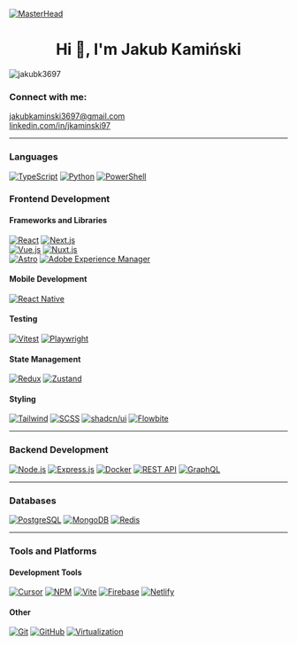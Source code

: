 [![MasterHead](https://i.pinimg.com/originals/0f/25/e4/0f25e4668c1c7740b5ed41835339d67f.gif)](https://www.linkedin.com/in/jkaminski97/)
<h1 align="center">Hi 👋, I'm Jakub Kamiński</h1>
<p align="left"> <img src="https://komarev.com/ghpvc/?username=jakubk3697&label=Profile%20views&color=0e75b6&style=flat" alt="jakubk3697" /> </p>

<h3 align="left">Connect with me:</h3>
<p align="left">
  <a href="mailto:jakubkaminski3697@gmail.com" target="_blank">jakubkaminski3697@gmail.com</a><br>
  <a href="https://www.linkedin.com/in/jkaminski97/" target="_blank">linkedin.com/in/jkaminski97</a>
</p>

---

### Languages
[![TypeScript](https://img.shields.io/badge/TypeScript-007ACC?style=for-the-badge&logo=typescript&logoColor=white)](https://www.typescriptlang.org)
[![Python](https://img.shields.io/badge/Python-3776AB?style=for-the-badge&logo=python&logoColor=white)](https://www.python.org)
[![PowerShell](https://img.shields.io/badge/PowerShell-5391FE?style=for-the-badge&logo=powershell&logoColor=white)](https://docs.microsoft.com/en-us/powershell/)

### Frontend Development

#### Frameworks and Libraries
[![React](https://img.shields.io/badge/React-20232A?style=for-the-badge&logo=react&logoColor=61DAFB)](https://react.dev/)
[![Next.js](https://img.shields.io/badge/Next.js-000000?style=for-the-badge&logo=next.js&logoColor=white)](https://nextjs.org) </br>
[![Vue.js](https://img.shields.io/badge/Vue.js-35495E?style=for-the-badge&logo=vue.js&logoColor=4FC08D)](https://vuejs.org) 
[![Nuxt.js](https://img.shields.io/badge/Nuxt.js-00DC82?style=for-the-badge&logo=nuxt.js&logoColor=white)](https://nuxt.com/) </br>
[![Astro](https://img.shields.io/badge/Astro-FF5D01?style=for-the-badge&logo=astro&logoColor=white)](https://astro.build)
[![Adobe Experience Manager](https://img.shields.io/badge/Adobe%20Experience%20Manager-CC0000?style=for-the-badge&logo=adobe&logoColor=white)](https://www.aem.live)

#### Mobile Development
[![React Native](https://img.shields.io/badge/React_Native-20232A?style=for-the-badge&logo=react&logoColor=61DAFB)](https://reactnative.dev)

#### Testing
[![Vitest](https://img.shields.io/badge/Vitest-6E9F18?style=for-the-badge&logo=vitest&logoColor=white)](https://vitest.dev)
[![Playwright](https://img.shields.io/badge/Playwright-2EAD33?style=for-the-badge&logo=playwright&logoColor=white)](https://playwright.dev)

#### State Management
[![Redux](https://img.shields.io/badge/Redux-593D88?style=for-the-badge&logo=redux&logoColor=white)](https://redux.js.org)
[![Zustand](https://img.shields.io/badge/Zustand-6C5CE7?style=for-the-badge&logo=zustand&logoColor=white)](https://docs.pmnd.rs/zustand)

#### Styling
[![Tailwind](https://img.shields.io/badge/Tailwind-0ea5e9?style=for-the-badge&logo=tailwindcss&logoColor=white)](https://tailwindcss.com)
[![SCSS](https://img.shields.io/badge/SCSS-CC6699?style=for-the-badge&logo=sass&logoColor=white)](https://sass-lang.com)
[![shadcn/ui](https://img.shields.io/badge/shadcn%2Fui-000000?style=for-the-badge&logo=shadcn&logoColor=white)](https://ui.shadcn.com)
[![Flowbite](https://img.shields.io/badge/Flowbite-0ABF53?style=for-the-badge&logo=flowbite&logoColor=white)](https://flowbite.com)

---

### Backend Development
[![Node.js](https://img.shields.io/badge/Node.js-339933?style=for-the-badge&logo=node.js&logoColor=white)](https://nodejs.org)
[![Express.js](https://img.shields.io/badge/Express.js-404D59?style=for-the-badge&logo=express&logoColor=white)](https://expressjs.com)
[![Docker](https://img.shields.io/badge/Docker-2496ED?style=for-the-badge&logo=docker&logoColor=white)](https://www.docker.com)
[![REST API](https://img.shields.io/badge/REST_API-005571?style=for-the-badge&logo=postman&logoColor=white)](https://restfulapi.net)
[![GraphQL](https://img.shields.io/badge/GraphQL-E10098?style=for-the-badge&logo=graphql&logoColor=white)](https://graphql.org)

---

### Databases
[![PostgreSQL](https://img.shields.io/badge/PostgreSQL-336791?style=for-the-badge&logo=postgresql&logoColor=white)](https://www.postgresql.org)
[![MongoDB](https://img.shields.io/badge/MongoDB-47A248?style=for-the-badge&logo=mongodb&logoColor=white)](https://www.mongodb.com)
[![Redis](https://img.shields.io/badge/Redis-DC382D?style=for-the-badge&logo=redis&logoColor=white)](https://redis.io)


---
### Tools and Platforms

#### Development Tools
[![Cursor](https://img.shields.io/badge/Cursor-000000?style=for-the-badge&logo=cursor&logoColor=white)](https://www.cursor.so)
[![NPM](https://img.shields.io/badge/NPM-CB3837?style=for-the-badge&logo=npm&logoColor=white)](https://www.npmjs.com)
[![Vite](https://img.shields.io/badge/Vite-646CFF?style=for-the-badge&logo=vite&logoColor=white)](https://vite.dev/)
[![Firebase](https://img.shields.io/badge/Firebase-FFCA28?style=for-the-badge&logo=firebase&logoColor=black)](https://firebase.google.com)
[![Netlify](https://img.shields.io/badge/Netlify-00C7B7?style=for-the-badge&logo=netlify&logoColor=white)](https://www.netlify.com)

#### Other
[![Git](https://img.shields.io/badge/Git-F05032?style=for-the-badge&logo=git&logoColor=white)](https://git-scm.com)
[![GitHub](https://img.shields.io/badge/GitHub-181717?style=for-the-badge&logo=github&logoColor=white)](https://github.com)
[![Virtualization](https://img.shields.io/badge/Virtualization-0078D7?style=for-the-badge&logo=vmware&logoColor=white)](https://www.geeksforgeeks.org/virtualization-cloud-computing-types/)

